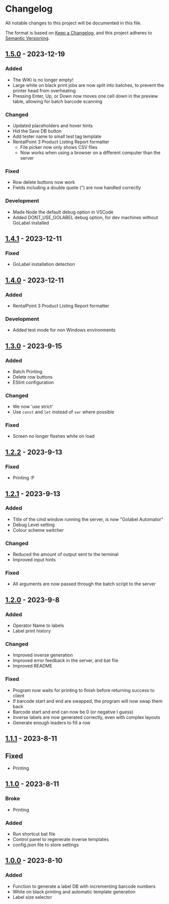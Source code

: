 # Changelog

All notable changes to this project will be documented in this file.

The format is based on [Keep a Changelog](https://keepachangelog.com/en/1.0.0/),
and this project adheres to [Semantic Versioning](https://semver.org/spec/v2.0.0.html).

## [1.5.0] - 2023-12-19

### Added

- The WiKi is no longer empty!
- Large white on black print jobs are now split into batches, to prevent the printer head from overheating
- Pressing Enter, Up, or Down now moves one cell down in the preview table, allowing for batch barcode scanning

### Changed

- Updated placeholders and hover hints
- Hid the Save DB button
- Add tester name to small test tag template
- RentalPoint 3 Product Listing Report formatter
  - File picker now only shows CSV files
  - Now works when using a browser on a different computer than the server

### Fixed

- Row delete buttons now work
- Fields including a double quote (") are now handled correctly

### Development

- Made Node the default debug option in VSCode
- Added DONT_USE_GOLABEL debug option, for dev machines without GoLabel installed

## [1.4.1] - 2023-12-11

### Fixed

- GoLabel installation detection

## [1.4.0] - 2023-12-11

### Added

- RentalPoint 3 Product Listing Report formatter

### Development

- Added test mode for non Windows environments

## [1.3.0] - 2023-9-15

### Added

- Batch Printing
- Delete row buttons
- ESlint configuration

### Changed

- We now 'use strict'
- Use `const` and `let` instead of `var` where possible

### Fixed

- Screen no longer flashes white on load

## [1.2.2] - 2023-9-13

### Fixed

- Printing :P

## [1.2.1] - 2023-9-13

### Added

- Title of the cmd window running the server, is now "Golabel Automator"
- Debug Level setting
- Colour scheme switcher

### Changed

- Reduced the amount of output sent to the terminal
- Improved input hints

### Fixed

- All arguments are now passed through the batch script to the server

## [1.2.0] - 2023-9-8

### Added

- Operator Name to labels
- Label print history

### Changed

- Improved inverse generation
- Improved error feedback in the server, and bat file
- Improved README

### Fixed

- Program now waits for printing to finish before returning success to client
- If barcode start and end are swapped, the program will now swap them back
- Barcode start and end can now be 0 (or negative I guess)
- Inverse labels are now generated correctly, even with complex layouts
- Generate enough leaders to fill a row

## [1.1.1] - 2023-8-11

## Fixed

- Printing

## [1.1.0] - 2023-8-11

### Broke

- Printing

### Added

- Run shortcut bat file
- Control panel to regenerate inverse templates
- config.json file to store settings

## [1.0.0] - 2023-8-10

### Added

- Function to generate a label DB with incrementing barcode numbers
- White on black printing and automatic template generation
- Label size selector

[unreleased]: https://github.com/non-bin/GoLabel-Automator
[1.5.0]: https://github.com/non-bin/GoLabel-Automator/releases/tag/v1.5.0
[1.4.1]: https://github.com/non-bin/GoLabel-Automator/releases/tag/v1.4.1
[1.4.0]: https://github.com/non-bin/GoLabel-Automator/releases/tag/v1.4.0
[1.3.0]: https://github.com/non-bin/GoLabel-Automator/releases/tag/v1.3.0
[1.2.2]: https://github.com/non-bin/GoLabel-Automator/releases/tag/v1.2.2
[1.2.1]: https://github.com/non-bin/GoLabel-Automator/releases/tag/v1.2.1
[1.2.0]: https://github.com/non-bin/GoLabel-Automator/releases/tag/v1.2.0
[1.1.1]: https://github.com/non-bin/GoLabel-Automator/releases/tag/v1.1.1
[1.1.0]: https://github.com/non-bin/GoLabel-Automator/releases/tag/v1.1.0
[1.0.0]: https://github.com/non-bin/GoLabel-Automator/releases/tag/v1.0.0
